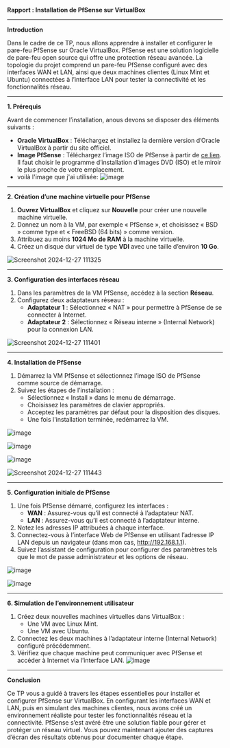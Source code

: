 **Rapport : Installation de PfSense sur VirtualBox**

---

**Introduction**

Dans le cadre de ce TP, nous allons apprendre à installer et configurer le pare-feu PfSense sur Oracle VirtualBox. PfSense est une solution logicielle de pare-feu open source qui offre une protection réseau avancée. La topologie du projet comprend un pare-feu PfSense configuré avec des interfaces WAN et LAN, ainsi que deux machines clientes (Linux Mint et Ubuntu) connectées à l’interface LAN pour tester la connectivité et les fonctionnalités réseau.

---

**1. Prérequis**

Avant de commencer l’installation, anous devons se disposer des éléments suivants :

- **Oracle VirtualBox** : Téléchargez et installez la dernière version d’Oracle VirtualBox à partir du site officiel.
- **Image PfSense** : Téléchargez l’image ISO de PfSense à partir de [ce lien](https://getlabsdone.com/how-to-install-pfsense-on-virtualbox/). Il faut choisir le programme d’installation d’images DVD (ISO) et le miroir le plus proche de votre emplacement.
- voilà l'image que j'ai utilisée:
![image](https://github.com/user-attachments/assets/ce30cf65-a6fc-4953-a15d-7f1f4e31413f)

---

**2. Création d’une machine virtuelle pour PfSense**

1. **Ouvrez VirtualBox** et cliquez sur **Nouvelle** pour créer une nouvelle machine virtuelle.
2. Donnez un nom à la VM, par exemple « PfSense », et choisissez « BSD » comme type et « FreeBSD (64 bits) » comme version.
3. Attribuez au moins **1024 Mo de RAM** à la machine virtuelle.
4. Créez un disque dur virtuel de type **VDI** avec une taille d’environ **10 Go**.

![Screenshot 2024-12-27 111325](https://github.com/user-attachments/assets/50559f09-83f7-4669-b715-ee6aa9a513c4)


---

**3. Configuration des interfaces réseau**

1. Dans les paramètres de la VM PfSense, accédez à la section **Réseau**.
2. Configurez deux adaptateurs réseau :
   - **Adaptateur 1** : Sélectionnez « NAT » pour permettre à PfSense de se connecter à Internet.
   - **Adaptateur 2** : Sélectionnez « Réseau interne » (Internal Network) pour la connexion LAN.

![Screenshot 2024-12-27 111401](https://github.com/user-attachments/assets/c4297794-7d96-4e16-aee1-378ecc71d11f)

---

**4. Installation de PfSense**

1. Démarrez la VM PfSense et sélectionnez l’image ISO de PfSense comme source de démarrage.
2. Suivez les étapes de l’installation :
   - Sélectionnez « Install » dans le menu de démarrage.
   - Choisissez les paramètres de clavier appropriés.
   - Acceptez les paramètres par défaut pour la disposition des disques.
   - Une fois l'installation terminée, redémarrez la VM.

![image](https://github.com/user-attachments/assets/e85e5eaa-07ae-40ae-b279-4e407188c318)

![image](https://github.com/user-attachments/assets/cc2e612e-8915-417d-a44f-ee6bf51ff43c)

![image](https://github.com/user-attachments/assets/989285a4-0b03-48e8-b6ab-9847d6c1669d)


![Screenshot 2024-12-27 111443](https://github.com/user-attachments/assets/8f0a76d8-3160-4925-bed0-002197965f17)

---

**5. Configuration initiale de PfSense**

1. Une fois PfSense démarré, configurez les interfaces :
   - **WAN** : Assurez-vous qu’il est connecté à l’adaptateur NAT.
   - **LAN** : Assurez-vous qu’il est connecté à l’adaptateur interne.
2. Notez les adresses IP attribuées à chaque interface.
3. Connectez-vous à l’interface Web de PfSense en utilisant l’adresse IP LAN depuis un navigateur (dans mon cas, http://192.168.1.1).
4. Suivez l’assistant de configuration pour configurer des paramètres tels que le mot de passe administrateur et les options de réseau.

![image](https://github.com/user-attachments/assets/48688a75-7287-4a6c-aca0-6ad2e796be61)

![image](https://github.com/user-attachments/assets/17b4db11-016c-4935-910e-90188d56beb6)

---

**6. Simulation de l’environnement utilisateur**

1. Créez deux nouvelles machines virtuelles dans VirtualBox :
   - Une VM avec Linux Mint.
   - Une VM avec Ubuntu.
2. Connectez les deux machines à l’adaptateur interne (Internal Network) configuré précédemment.
3. Vérifiez que chaque machine peut communiquer avec PfSense et accéder à Internet via l’interface LAN.
![image](https://github.com/user-attachments/assets/3b36099f-bca5-4d3c-8b71-49a61ad19852)

---

**Conclusion**

Ce TP vous a guidé à travers les étapes essentielles pour installer et configurer PfSense sur VirtualBox. En configurant les interfaces WAN et LAN, puis en simulant des machines clientes, nous avons créé un environnement réaliste pour tester les fonctionnalités réseau et la connectivité. PfSense s’est avéré être une solution fiable pour gérer et protéger un réseau virtuel. Vous pouvez maintenant ajouter des captures d’écran des résultats obtenus pour documenter chaque étape.

